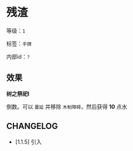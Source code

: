 # 残渣

等级：`1`

标签：`手牌`

内部id：`?`

## 效果

**树之祭祀I**

倒数。可以 `蔓延` 并移除 `木制障碍`，然后获得 **10** 点水

## CHANGELOG

- [1.1.5] 引入
